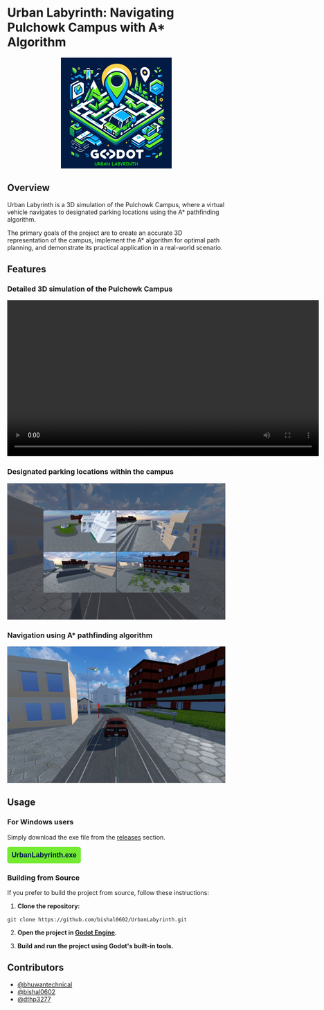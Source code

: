 # Urban Labyrinth: Navigating Pulchowk Campus with A* Algorithm

<p align="center">
  <img src="src/Resources/icons/urban_labyrinth_256.png" alt="Urban Labyrinth Logo" width="256" />
</p>

## Overview
Urban Labyrinth is a 3D simulation of the Pulchowk Campus, where a virtual vehicle navigates to designated parking locations using the A* pathfinding algorithm.

The primary goals of the project are to create an accurate 3D representation of the campus, implement the A* algorithm for optimal path planning, and demonstrate its practical application in a real-world scenario.


## Features

### Detailed 3D simulation of the Pulchowk Campus

<p align="center">
  <video src="assets/campus-view.mp4" controls="controls" alt="Pulchowk Campus View" width="720"></video>
</p>

### Designated parking locations within the campus

<p align="center">
  <img src="assets/parking-ui.png" alt="ParkingUI" width="720" />
</p>

### Navigation using A* pathfinding algorithm

<p align="center">
  <img src="assets/gameplay.png" alt="Gameplay" width="720" />
</p>


## Usage

### For Windows users 
Simply download the exe file from the [releases](https://github.com/bishal0602/UrbanLabyrinth/releases/tag/v1.0.0) section.

<a href="https://github.com/bishal0602/UrbanLabyrinth/releases/download/v1.0.0/UrbanLabyrinth.exe" download>
  <button style="padding: 10px 10px; background-color: #74eb32; color: #001a44; border: none; cursor: pointer; border-radius: 5px; font-size:16px;font-weight:600">UrbanLabyrinth.exe</button>
</a>

### Building from Source

If you prefer to build the project from source, follow these instructions:

1. **Clone the repository:**
```
git clone https://github.com/bishal0602/UrbanLabyrinth.git
```

2. **Open the project in [Godot Engine](https://godotengine.org/).** 

3. **Build and run the project using Godot's built-in tools.**

## Contributors
- [@bhuwantechnical](https://github.com/bhuwantechnical)
- [@bishal0602](https://github.com/bishal0602)
- [@dthp3277](https://github.com/dthp3277)